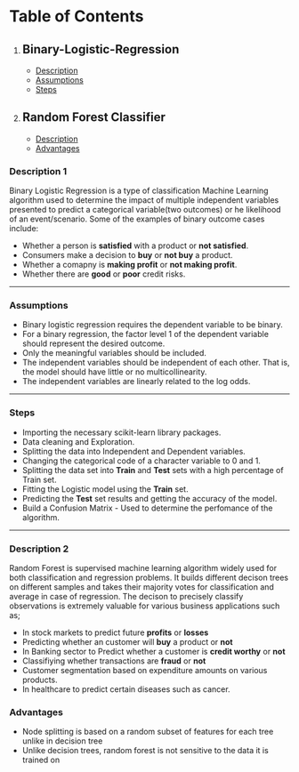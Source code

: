 # Table of Contents
1. ## Binary-Logistic-Regression
      * [Description](#description-1)
      * [Assumptions](#assumptions)
      * [Steps](#steps)
2.  ## Random Forest Classifier
      * [Description](#description-2)
      * [Advantages](#advantages)

### Description 1
Binary Logistic Regression is a type of classification Machine Learning algorithm used to determine the impact of multiple independent variables presented to predict a categorical variable(two outcomes) or he likelihood of an event/scenario.
Some of the examples of binary outcome cases include:
- Whether a person is **satisfied** with a product or **not satisfied**.
- Consumers make a decision to **buy** or **not buy** a product.
- Whether a comapny is **making profit** or **not making profit**.
- Whether there are **good** or **poor** credit risks.
---
### Assumptions
- Binary logistic regression requires the dependent variable to be binary.
- For a binary regression, the factor level 1 of the dependent variable should represent the desired outcome.
- Only the meaningful variables should be included.
- The independent variables should be independent of each other. That is, the model should have little or no multicollinearity.
- The independent variables are linearly related to the log odds.
---
### Steps
- Importing the necessary scikit-learn library packages.
- Data cleaning and Exploration.
- Splitting the data into Independent and Dependent variables.
- Changing the categorical code of a character variable to 0 and 1.
- Splitting the data set into **Train** and **Test** sets with a high percentage of Train set.
- Fitting the Logistic model using the **Train** set.
- Predicting the **Test** set results and getting the accuracy of the model.
- Build a Confusion Matrix - Used to determine the perfomance of the algorithm.
---
### Description 2
Random Forest is supervised machine learning algorithm widely used for both classification and regression problems. It builds different decison trees on different samples and takes their majority votes for classification and average in case of regression.
The decison to precisely classify observations is extremely valuable for various business applications such as;
- In stock markets to predict future **profits** or **losses**
- Predicting whether an customer will **buy** a product or **not**
- In Banking sector to Predict whether a customer is **credit worthy** or **not**
- Classifiying whether transactions are **fraud** or **not**
- Customer segmentation based on expenditure amounts on various products.
- In healthcare to predict certain diseases such as cancer.
### Advantages
- Node splitting is based on a random subset of features for each tree unlike in decision tree
- Unlike decision trees, random forest is not sensitive to the data it is trained on


